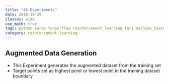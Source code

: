 ```yaml
---
title: "46 Experiments"
date: 2018-10-29
classes: wide
use_math: true
tags: python keras tensorflow reinforcement_learning turi machine_learning platform image caption
category: reinforcement learning
---
```



## Augmented Data Generation
- This Experiment generates the augmented dataset from the training set
- Target points set as highest point or lowest point in the training dataset boundary

